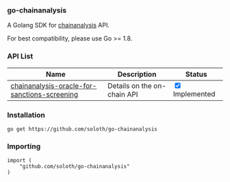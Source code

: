 ### go-chainanalysis

A Golang SDK for [chainanalysis](https://www.chainalysis.com/free-cryptocurrency-sanctions-screening-tools/) API.

For best compatibility, please use Go >= 1.8.

### API List

Name | Description | Status
------------ | ------------ | ------------
[chainanalysis-oracle-for-sanctions-screening](https://go.chainalysis.com/chainalysis-oracle-docs.html) | Details on the on-chain API | <input type="checkbox" checked> Implemented

### Installation

```shell
go get https://github.com/soloth/go-chainanalysis
```

### Importing

```golang
import (
    "github.com/soloth/go-chainanalysis"
)
```